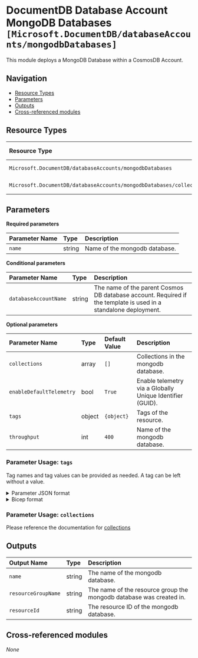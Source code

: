 # DocumentDB Database Account MongoDB Databases `[Microsoft.DocumentDB/databaseAccounts/mongodbDatabases]`

This module deploys a MongoDB Database within a CosmosDB Account.

## Navigation

- [Resource Types](#Resource-Types)
- [Parameters](#Parameters)
- [Outputs](#Outputs)
- [Cross-referenced modules](#Cross-referenced-modules)

## Resource Types

| Resource Type | API Version |
| :-- | :-- |
| `Microsoft.DocumentDB/databaseAccounts/mongodbDatabases` | [2023-04-15](https://learn.microsoft.com/en-us/azure/templates/Microsoft.DocumentDB/2023-04-15/databaseAccounts/mongodbDatabases) |
| `Microsoft.DocumentDB/databaseAccounts/mongodbDatabases/collections` | [2023-04-15](https://learn.microsoft.com/en-us/azure/templates/Microsoft.DocumentDB/2023-04-15/databaseAccounts/mongodbDatabases/collections) |

## Parameters

**Required parameters**

| Parameter Name | Type | Description |
| :-- | :-- | :-- |
| `name` | string | Name of the mongodb database. |

**Conditional parameters**

| Parameter Name | Type | Description |
| :-- | :-- | :-- |
| `databaseAccountName` | string | The name of the parent Cosmos DB database account. Required if the template is used in a standalone deployment. |

**Optional parameters**

| Parameter Name | Type | Default Value | Description |
| :-- | :-- | :-- | :-- |
| `collections` | array | `[]` | Collections in the mongodb database. |
| `enableDefaultTelemetry` | bool | `True` | Enable telemetry via a Globally Unique Identifier (GUID). |
| `tags` | object | `{object}` | Tags of the resource. |
| `throughput` | int | `400` | Name of the mongodb database. |


### Parameter Usage: `tags`

Tag names and tag values can be provided as needed. A tag can be left without a value.

<details>

<summary>Parameter JSON format</summary>

```json
"tags": {
    "value": {
        "Environment": "Non-Prod",
        "Contact": "test.user@testcompany.com",
        "PurchaseOrder": "1234",
        "CostCenter": "7890",
        "ServiceName": "DeploymentValidation",
        "Role": "DeploymentValidation"
    }
}
```

</details>

<details>

<summary>Bicep format</summary>

```bicep
tags: {
    Environment: 'Non-Prod'
    Contact: 'test.user@testcompany.com'
    PurchaseOrder: '1234'
    CostCenter: '7890'
    ServiceName: 'DeploymentValidation'
    Role: 'DeploymentValidation'
}
```

</details>
<p>

### Parameter Usage: `collections`

Please reference the documentation for [collections](./collections/README.md)

## Outputs

| Output Name | Type | Description |
| :-- | :-- | :-- |
| `name` | string | The name of the mongodb database. |
| `resourceGroupName` | string | The name of the resource group the mongodb database was created in. |
| `resourceId` | string | The resource ID of the mongodb database. |

## Cross-referenced modules

_None_

